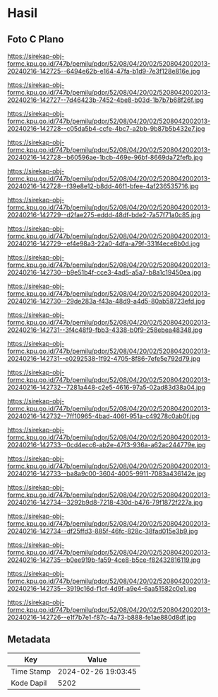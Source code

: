 # Hasil

## Foto C Plano

https://sirekap-obj-formc.kpu.go.id/747b/pemilu/pdpr/52/08/04/20/02/5208042002013-20240216-142725--6494e62b-e164-47fa-b1d9-7e3f128e816e.jpg

https://sirekap-obj-formc.kpu.go.id/747b/pemilu/pdpr/52/08/04/20/02/5208042002013-20240216-142727--7d46423b-7452-4be8-b03d-1b7b7b68f26f.jpg

https://sirekap-obj-formc.kpu.go.id/747b/pemilu/pdpr/52/08/04/20/02/5208042002013-20240216-142728--c05da5b4-ccfe-4bc7-a2bb-9b87b5b432e7.jpg

https://sirekap-obj-formc.kpu.go.id/747b/pemilu/pdpr/52/08/04/20/02/5208042002013-20240216-142728--b60596ae-1bcb-469e-96bf-8669da72fefb.jpg

https://sirekap-obj-formc.kpu.go.id/747b/pemilu/pdpr/52/08/04/20/02/5208042002013-20240216-142728--f39e8e12-b8dd-46f1-bfee-4af236535716.jpg

https://sirekap-obj-formc.kpu.go.id/747b/pemilu/pdpr/52/08/04/20/02/5208042002013-20240216-142729--d2fae275-eddd-48df-bde2-7a57f71a0c85.jpg

https://sirekap-obj-formc.kpu.go.id/747b/pemilu/pdpr/52/08/04/20/02/5208042002013-20240216-142729--ef4e98a3-22a0-4dfa-a79f-331f4ece8b0d.jpg

https://sirekap-obj-formc.kpu.go.id/747b/pemilu/pdpr/52/08/04/20/02/5208042002013-20240216-142730--b9e51b4f-cce3-4ad5-a5a7-b8a1c19450ea.jpg

https://sirekap-obj-formc.kpu.go.id/747b/pemilu/pdpr/52/08/04/20/02/5208042002013-20240216-142730--29de283a-f43a-48d9-a4d5-80ab58723efd.jpg

https://sirekap-obj-formc.kpu.go.id/747b/pemilu/pdpr/52/08/04/20/02/5208042002013-20240216-142731--3f4c48f9-fbb3-4338-b0f9-258ebea48348.jpg

https://sirekap-obj-formc.kpu.go.id/747b/pemilu/pdpr/52/08/04/20/02/5208042002013-20240216-142731--e0292538-1f92-4705-8f86-7efe5e792d79.jpg

https://sirekap-obj-formc.kpu.go.id/747b/pemilu/pdpr/52/08/04/20/02/5208042002013-20240216-142732--7281a448-c2e5-4616-97a5-02ad83d38a04.jpg

https://sirekap-obj-formc.kpu.go.id/747b/pemilu/pdpr/52/08/04/20/02/5208042002013-20240216-142732--7ff10965-4bad-406f-951a-c49278c0ab0f.jpg

https://sirekap-obj-formc.kpu.go.id/747b/pemilu/pdpr/52/08/04/20/02/5208042002013-20240216-142733--0cd4ecc6-ab2e-47f3-936a-a62ac244779e.jpg

https://sirekap-obj-formc.kpu.go.id/747b/pemilu/pdpr/52/08/04/20/02/5208042002013-20240216-142733--ba8a9c00-3604-4005-9911-7083a436142e.jpg

https://sirekap-obj-formc.kpu.go.id/747b/pemilu/pdpr/52/08/04/20/02/5208042002013-20240216-142734--3292b9d8-7218-430d-b476-79f1872f227a.jpg

https://sirekap-obj-formc.kpu.go.id/747b/pemilu/pdpr/52/08/04/20/02/5208042002013-20240216-142734--df25ffd3-885f-46fc-828c-38fad015e3b9.jpg

https://sirekap-obj-formc.kpu.go.id/747b/pemilu/pdpr/52/08/04/20/02/5208042002013-20240216-142735--b0ee919b-fa59-4ce8-b5ce-f82432816119.jpg

https://sirekap-obj-formc.kpu.go.id/747b/pemilu/pdpr/52/08/04/20/02/5208042002013-20240216-142735--3919c16d-f1cf-4d9f-a9e4-6aa51582c0e1.jpg

https://sirekap-obj-formc.kpu.go.id/747b/pemilu/pdpr/52/08/04/20/02/5208042002013-20240216-142726--e1f7b7e1-f87c-4a73-b888-fe1ae880d8df.jpg


## Metadata

| Key        | Value               |
| ---------- | ------------------- |
| Time Stamp | 2024-02-26 19:03:45 |
| Kode Dapil | 5202                |



